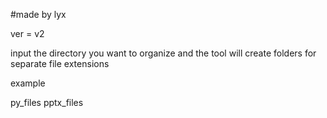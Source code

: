 #made by lyx

ver = v2

input the directory you want to organize and
the tool will create folders for separate file extensions

example

py_files
pptx_files